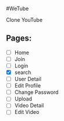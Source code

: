#WeTube

Clone YouTube

## Pages:
- [ ] Home
- [ ] Join
- [ ] Login
- [x] search
- [ ] User Detail
- [ ] Edit Profile
- [ ] Change Password
- [ ] Upload
- [ ] Video Detail
- [ ] Edit Video
